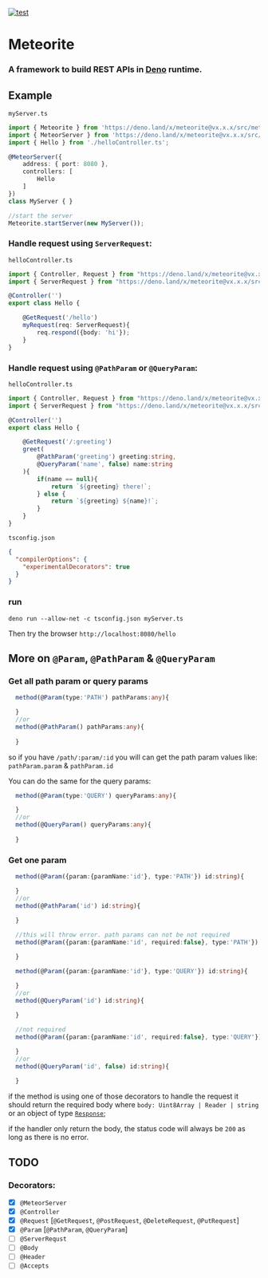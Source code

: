 
[![test](https://github.com/AhmedAlYousif/meteorite/workflows/test/badge.svg)](https://github.com/AhmedAlYousif/meteorite/actions?query=workflow%3Atest)

# Meteorite
### A framework to build REST APIs in [Deno](https://deno.land/) runtime.

## Example

`myServer.ts`
```typescript
import { Meteorite } from 'https://deno.land/x/meteorite@vx.x.x/src/meteorite.ts';
import { MeteorServer } from 'https://deno.land/x/meteorite@vx.x.x/src/decorators/decorators.ts';
import { Hello } from './helloController.ts';

@MeteorServer({
    address: { port: 8080 },
    controllers: [
        Hello
    ]
})
class MyServer { }

//start the server
Meteorite.startServer(new MyServer());
```
### Handle request using `ServerRequest`:
`helloController.ts`
```typescript
import { Controller, Request } from "https://deno.land/x/meteorite@vx.x.x/src/decorators/decorators.ts";
import { ServerRequest } from "https://deno.land/x/meteorite@vx.x.x/src/package.ts";

@Controller('')
export class Hello {

    @GetRequest('/hello')
    myRequest(req: ServerRequest){
        req.respond({body: 'hi'});
    }
}
```
### Handle request using `@PathParam` or `@QueryParam`:
`helloController.ts`
```typescript
import { Controller, Request } from "https://deno.land/x/meteorite@vx.x.x/src/decorators/decorators.ts";
import { ServerRequest } from "https://deno.land/x/meteorite@vx.x.x/src/package.ts";

@Controller('')
export class Hello {

    @GetRequest('/:greeting')
    greet(
        @PathParam('greeting') greeting:string,
        @QueryParam('name', false) name:string
    ){
        if(name == null){
            return `${greeting} there!`;
        } else {
            return `${greeting} ${name}!`;
        }
    }
}
```

`tsconfig.json`
```json
{
  "compilerOptions": {
    "experimentalDecorators": true
  }
}
```

### run
`deno run --allow-net -c tsconfig.json myServer.ts`

Then try the browser `http://localhost:8080/hello`


## More on `@Param`, `@PathParam` & `@QueryParam`

### Get all path param or query params
```typescript
  method(@Param(type:'PATH') pathParams:any){

  }
  //or
  method(@PathParam() pathParams:any){
    
  }
```
so if you have `/path/:param/:id`
you will can get the path param values like:
`pathParam.param` & `pathParam.id`

You can do the same for the query params:
```typescript
  method(@Param(type:'QUERY') queryParams:any){

  }
  //or
  method(@QueryParam() queryParams:any){
    
  }
```

### Get one param
```typescript
  method(@Param({param:{paramName:'id'}, type:'PATH'}) id:string){

  }
  //or
  method(@PathParam('id') id:string){
    
  }

  //this will throw error. path params can not be not required
  method(@Param({param:{paramName:'id', required:false}, type:'PATH'}) id:string){

  }
```

```typescript
  method(@Param({param:{paramName:'id'}, type:'QUERY'}) id:string){

  }
  //or
  method(@QueryParam('id') id:string){
    
  }

  //not required
  method(@Param({param:{paramName:'id', required:false}, type:'QUERY'}) id:string){

  }
  //or
  method(@QueryParam('id', false) id:string){
    
  }
```

if the method is using one of those decorators to handle the request it should return the required body where  `body: Uint8Array | Reader | string` or an object of type [`Response`](https://deno.land/std/http/server.ts#L350);

if the handler only return the body, the status code will always be `200` as long as there is no error.

## TODO

### Decorators:
-   [x] `@MeteorServer`
-   [x] `@Controller`
-   [x] `@Request` [`@GetRequest`, `@PostRequest`, `@DeleteRequest`, `@PutRequest`]
-   [x] `@Param` [`@PathParam`, `@QueryParam`]
-   [ ] `@ServerRequst`
-   [ ] `@Body`
-   [ ] `@Header`
-   [ ] `@Accepts`
